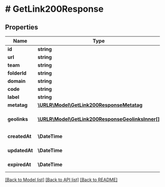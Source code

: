 # # GetLink200Response

## Properties

Name | Type | Description | Notes
------------ | ------------- | ------------- | -------------
**id** | **string** | Link API ID | [optional]
**url** | **string** | Original URL | [optional]
**team** | **string** | Team API ID | [optional]
**folderId** | **string** | Folder API ID | [optional]
**domain** | **string** | Domain | [optional]
**code** | **string** | Short code | [optional]
**label** | **string** | Label | [optional]
**metatag** | [**\URLR\Model\GetLink200ResponseMetatag**](GetLink200ResponseMetatag.md) |  | [optional]
**geolinks** | [**\URLR\Model\GetLink200ResponseGeolinksInner[]**](GetLink200ResponseGeolinksInner.md) | Geographical targeting links | [optional]
**createdAt** | **\DateTime** | Creation date | [optional]
**updatedAt** | **\DateTime** | Modification date | [optional]
**expiredAt** | **\DateTime** | Expiration date | [optional]

[[Back to Model list]](../../README.md#models) [[Back to API list]](../../README.md#endpoints) [[Back to README]](../../README.md)
